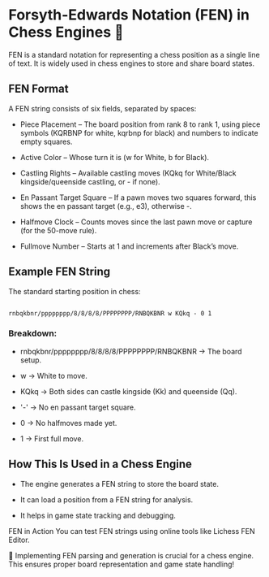 # Forsyth-Edwards Notation (FEN) in Chess Engines 🏁

FEN is a standard notation for representing a chess position as a single line of text. It is widely used in chess engines to store and share board states.

## FEN Format

A FEN string consists of six fields, separated by spaces:

- Piece Placement – The board position from rank 8 to rank 1, using piece symbols (KQRBNP for white, kqrbnp for black) and numbers to indicate empty squares.

- Active Color – Whose turn it is (w for White, b for Black).

- Castling Rights – Available castling moves (KQkq for White/Black kingside/queenside castling, or - if none).

- En Passant Target Square – If a pawn moves two squares forward, this shows the en passant target (e.g., e3), otherwise -.

- Halfmove Clock – Counts moves since the last pawn move or capture (for the 50-move rule).

- Fullmove Number – Starts at 1 and increments after Black’s move.

## Example FEN String

The standard starting position in chess:
```console

rnbqkbnr/pppppppp/8/8/8/8/PPPPPPPP/RNBQKBNR w KQkq - 0 1
```

### Breakdown:

- rnbqkbnr/pppppppp/8/8/8/8/PPPPPPPP/RNBQKBNR → The board setup.

- w → White to move.

- KQkq → Both sides can castle kingside (Kk) and queenside (Qq).

- '-' → No en passant target square.

- 0 → No halfmoves made yet.

- 1 → First full move.

## How This Is Used in a Chess Engine

- The engine generates a FEN string to store the board state.

- It can load a position from a FEN string for analysis.

- It helps in game state tracking and debugging.

FEN in Action
You can test FEN strings using online tools like Lichess FEN Editor.

📌 Implementing FEN parsing and generation is crucial for a chess engine. This ensures proper board representation and game state handling!

